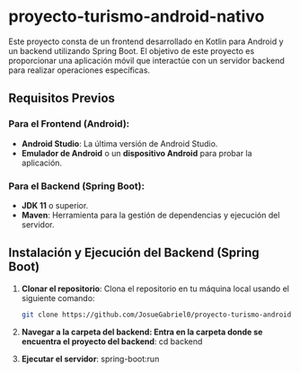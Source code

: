 # proyecto-turismo-android-nativo

Este proyecto consta de un frontend desarrollado en Kotlin para Android y un backend utilizando Spring Boot. El objetivo de este proyecto es proporcionar una aplicación móvil que interactúe con un servidor backend para realizar operaciones específicas.

## Requisitos Previos

### Para el Frontend (Android):
- **Android Studio**: La última versión de Android Studio.
- **Emulador de Android** o un **dispositivo Android** para probar la aplicación.

### Para el Backend (Spring Boot):
- **JDK 11** o superior.
- **Maven**: Herramienta para la gestión de dependencias y ejecución del servidor.

## Instalación y Ejecución del Backend (Spring Boot)

1. **Clonar el repositorio**:
   Clona el repositorio en tu máquina local usando el siguiente comando:
   ```bash
   git clone https://github.com/JosueGabriel0/proyecto-turismo-android-nativo.git
2. **Navegar a la carpeta del backend: Entra en la carpeta donde se encuentra el proyecto del backend**:
cd backend

3. **Ejecutar el servidor**:
spring-boot:run
